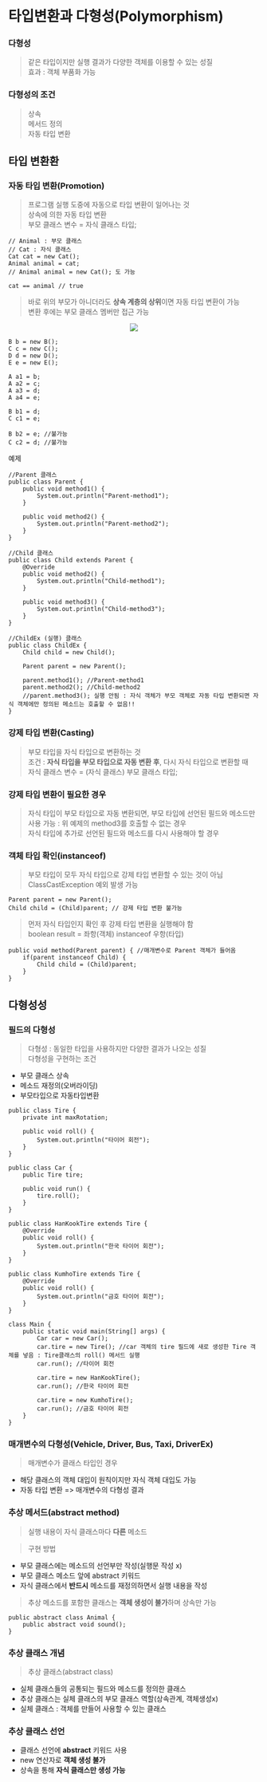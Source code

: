 # 타입변환과 다형성(Polymorphism)
### 다형성
> 같은 타입이지만 실행 결과가 다양한 객체를 이용할 수 있는 성질  
> 효과 : 객체 부품화 가능

### 다형성의 조건 
> 상속  
> 메서드 정의  
> 자동 타입 변환

## 타입 변환환
### 자동 타입 변환(Promotion)
> 프로그램 실행 도중에 자동으로 타입 변환이 일어나는 것  
> 상속에 의한 자동 타입 변환  
> 부모 클래스 변수 = 자식 클래스 타입;
```
// Animal : 부모 클래스
// Cat : 자식 클래스
Cat cat = new Cat();
Animal animal = cat;
// Animal animal = new Cat(); 도 가능

cat == animal // true
```
> 바로 위의 부모가 아니더라도 **상속 계층의 상위**이면 자동 타입 변환이 가능  
> 변환 후에는 부모 클래스 멤버만 접근 가능  
<p align="center"><img src="https://github.com/user-attachments/assets/d57306ab-e04f-47d4-af94-26b6b34207d1"></p>  

```
B b = new B();
C c = new C();
D d = new D();
E e = new E();
```
```
A a1 = b;
A a2 = c;
A a3 = d;
A a4 = e;

B b1 = d;
C c1 = e;

B b2 = e; //불가능
C c2 = d; //불가능
```
예제
```
//Parent 클래스
public class Parent {
    public void method1() {
        System.out.println("Parent-method1");
    }
    
    public void method2() {
        System.out.println("Parent-method2");
    }
}
```
```
//Child 클래스
public class Child extends Parent {
    @Override
    public void method2() {
        System.out.println("Child-method1");
    }
    
    public void method3() {
        System.out.println("Child-method3");
    }
}
```
```
//ChildEx (실행) 클래스
public class ChildEx {
    Child child = new Child();
    
    Parent parent = new Parent();
    
    parent.method1(); //Parent-method1
    parent.method2(); //Child-method2
    //parent.method3(); 실행 안됨 : 자식 객체가 부모 객체로 자동 타입 변환되면 자식 객체에만 정의된 메소드는 호출할 수 없음!!
}
```

### 강제 타입 변환(Casting)
> 부모 타입을 자식 타입으로 변환하는 것  
> 조건 : **자식 타입을 부모 타입으로 자동 변환 후**, 다시 자식 타입으로 변환할 때  
> 자식 클래스 변수 = (자식 클래스) 부모 클래스 타입;

### 강제 타입 변환이 필요한 경우
> 자식 타입이 부모 타입으로 자동 변환되면, 부모 타입에 선언된 필드와 메소드만 사용 가능 : 위 예제의 method3를 호출할 수 없는 경우  
> 자식 타입에 추가로 선언된 필드와 메소드를 다시 사용해야 할 경우

### 객체 타입 확인(instanceof)
> 부모 타입이 모두 자식 타입으로 강제 타입 변환할 수 있는 것이 아님  
> ClassCastException 예외 발생 가능
```
Parent parent = new Parent();
Child child = (Child)parent; // 강제 타입 변환 불가능
```
> 먼저 자식 타입인지 확인 후 강제 타입 변환을 실행해야 함  
> boolean result = 좌항(객체) instanceof 우항(타입)
```
public void method(Parent parent) { //매개변수로 Parent 객체가 들어옴
    if(parent instanceof Child) {
        Child child = (Child)parent;
    }
}
```

## 다형성성
### 필드의 다형성
> 다형성 : 동일한 타입을 사용하지만 다양한 결과가 나오는 성질  
> 다형성을 구현하는 조건  
- 부모 클래스 상속  
- 메소드 재정의(오버라이딩)  
- 부모타입으로 자동타입변환  
```
public class Tire {
	private int maxRotation;

	public void roll() {
		System.out.println("타이어 회전");
	}
}
```
```
public class Car {
	public Tire tire;

	public void run() {
		tire.roll();
	}
}
```
```
public class HanKookTire extends Tire {
    @Override
	public void roll() {
		System.out.println("한국 타이어 회전");
	}
}
```
```
public class KumhoTire extends Tire {
	@Override
	public void roll() {
		System.out.println("금호 타이어 회전");
	}
}
```
```
class Main {
    public static void main(String[] args) {
        Car car = new Car();
        car.tire = new Tire(); //car 객체의 tire 필드에 새로 생성한 Tire 객체를 넣음 : Tire클래스의 roll() 메서드 실행
        car.run(); //타이어 회전
        
        car.tire = new HanKookTire();
        car.run(); //한국 타이어 회전
        
        car.tire = new KumhoTire();
        car.run(); //금호 타이어 회전
    }
}
```

### 매개변수의 다형성(Vehicle, Driver, Bus, Taxi, DriverEx)
> 매개변수가 클래스 타입인 경우  
- 해당 클래스의 객체 대입이 원칙이지만 자식 객체 대입도 가능  
- 자동 타입 변환 => 매개변수의 다형성 결과  

### 추상 메서드(abstract method)
> 실행 내용이 자식 클래스마다 **다른** 메소드  
  
> 구현 방법  
- 부모 클래스에는 메소드의 선언부만 작성(실행문 작성 x)  
- 부모 클래스 메소드 앞에 abstract 키워드  
- 자식 클래스에서 **반드시** 메소드를 재정의하면서 실행 내용을 작성  
> 추상 메소드를 포함한 클래스는 **객체 생성이 불가**하며 상속만 가능
```
public abstract class Animal {
    public abstract void sound();
}
```

### 추상 클래스 개념
> 추상 클래스(abstract class)  
- 실체 클래스들의 공통되는 필드와 메소드를 정의한 클래스  
- 추상 클래스는 실체 클래스의 부모 클래스 역할(상속관계, 객체생성x)  
- 실체 클래스 : 객체를 만들어 사용할 수 있는 클래스  

### 추상 클래스 선언
- 클래스 선언에 **abstract** 키워드 사용  
- new 연산자로 **객체 생성 불가**  
- 상속을 통해 **자식 클래스만 생성 가능**
